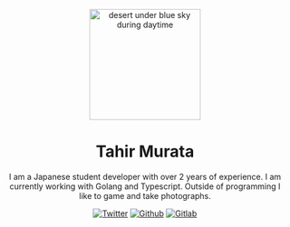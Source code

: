 <div align="center">

<a href="https://tahir.sh" target="_blank" title="Go to portfolio website"><img width="196px" alt="desert under blue sky during daytime" src="https://tahir.sh/daniel-olah-6KQETG8J-zI-unsplash.jpg"></a>

<a name="readme-top"></a>

# Tahir Murata

I am a Japanese student developer with over 2 years of experience.
I am currently working with Golang and Typescript.
Outside of programming I like to game and take photographs.

[![Twitter](https://flat.badgen.net/badge/twitter/_pastc/black?icon=twitter&label)](https://twitter.com/_pastc)
[![Github](https://flat.badgen.net/badge/github/pastc/black?icon=github&label)](https://github.com/pastc)
[![Gitlab](https://flat.badgen.net/badge/gitlab/paste/black?icon=gitlab&label)](https://gitlab.com/paste)

</div>
